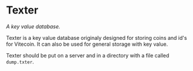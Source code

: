 # Texter

_A key value database._

Texter is a key value database originaly designed for storing coins and id's for Vitecoin. It can also be used for general storage with key value.

Texter should be put on a server and in a directory with a file called `dump.txter`.
